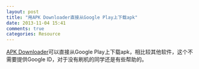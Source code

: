 ```yaml
---
layout: post
title: "用APK Downloader直接从Google Play上下载apk"
date: 2013-11-04 15:41
comments: true
categories: Resource
---
```


[APK Downloader](http://apps.evozi.com/apk-downloader/)可以直接从Google Play上下载apk，相比较其他软件，这个不需要提供Google ID，对于没有刷机的同学还是有些帮助的。